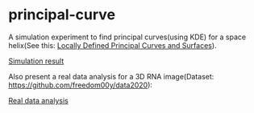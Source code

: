 # principal-curve
A simulation experiment to find principal curves(using KDE) for a space helix(See this: [Locally Defined Principal Curves and Surfaces](http://www.jmlr.org/papers/volume12/ozertem11a/ozertem11a.pdf)).

[Simulation result](https://delin1997.github.io/principal-curve/Simulation_result.html) 

Also present a real data analysis for a 3D RNA image(Dataset: https://github.com/freedom00y/data2020):

[Real data analysis](https://delin1997.github.io/principal-curve/real_data_analysis.html) 
